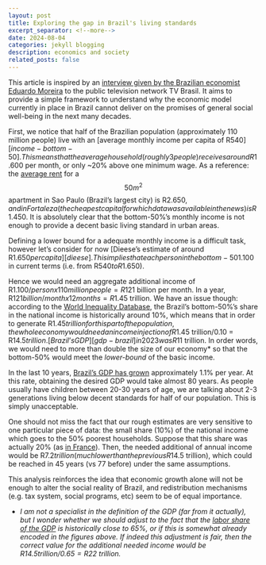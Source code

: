 ```yaml
---
layout: post
title: Exploring the gap in Brazil's living standards
excerpt_separator: <!--more-->
date: 2024-08-04
categories: jekyll blogging
description: economics and society
related_posts: false
---
```

This article is inspired by an [interview given by the Brazilian economist Eduardo Moreira][tv-brasil] to the public television network TV Brasil. It aims to provide a simple framework to understand why the economic model currently in place in Brazil cannot deliver on the promises of general social well-being in the next many decades.

<!--more-->

First, we notice that half of the Brazilian population (approximately 110 million people) live with an [average monthly income per capita of R$540][income-bottom-50]. This means that the average household (roughly 3 people) receives around R$1.600 per month, or only ~20% above one minimum wage. As a reference: the [average rent][rent] for a $$50m^2$$ apartment in Sao Paulo (Brazil’s largest city) is R$2.650, and in Fortaleza (the cheapest capital for which data was available in the news) is R$1.450. It is absolutely clear that the bottom-50%’s monthly income is not enough to provide a decent basic living standard in urban areas.

Defining a lower bound for a adequate monthly income is a difficult task, however let’s consider for now [Dieese’s estimate of around R$1.650 per capita][dieese]. This implies that each person in the bottom-50% would have to increase their income in approximately R$1.100 in current terms (i.e. from R$540 to R$1.650).

Hence we would need an aggregate additional income of R$1.100/person x 110 million people = R$121 billion per month. In a year, R$121 billion/month x 12 months = R$1.45 trillion. We have an issue though: according to the [World Inequality Database][wid-brazil], the Brazil’s bottom-50%’s share in the national income is historically around 10%, which means that in order to generate R$1.45 trillion for this part of the population, the whole economy would need an income injection of R$1.45 trillion/0.10 = R$14.5 trillion. [Brazil’s GDP][gdp-brazil] in 2023 was R$11 trillion. In order words, we would need to more than double the size of our economy* so that the bottom-50% would meet the *lower-bound* of the basic income. 

In the last 10 years, [Brazil’s GDP has grown][gdp-growth-brazil] approximately 1.1% per year. At this rate, obtaining the desired GDP would take almost 80 years. As people usually have children between 20-30 years of age, we are talking about 2-3 generations living below decent standards for half of our population. This is simply unacceptable. 

One should not miss the fact that our rough estimates are very sensitive to one particular piece of data: the small share (10%) of the national income which goes to the 50% poorest households. Suppose that this share was actually 20% (as [in France][wid-france]). Then, the needed additional of annual income would be R$7.2 trillion (much lower than the previous R$14.5 trillion), which could be reached in 45 years (vs 77 before) under the same assumptions.

This analysis reinforces the idea that economic growth alone will not be enough to alter the social reality of Brazil, and redistribution mechanisms (e.g. tax system, social programs, etc) seem to be of equal importance. 

* *I am not a specialist in the definition of the GDP (far from it actually), but I wonder whether we should adjust to the fact that the [labor share of the GDP][labor-share] is historically close to 65%, or if this is somewhat already encoded in the figures above. If indeed this adjustment is fair, then the correct value for the additional needed income would be R$14.5 trillion/0.65 = R$22 trillion.*



[tv-brasil]: https://www.youtube.com/watch?v=Zs1lnsodeVA
[income-bottom-50]: https://www.estadao.com.br/economia/1-mais-rico-325-vezes-metade-mais-pobre-ibge-nprei/
[dieese]: https://valorinveste.globo.com/objetivo/gastar-bem/noticia/2023/08/04/salario-minimo-ideal-deveria-ser-de-r-r-652893-diz-dieese.ghtml
[rent]: https://exame.com/mercado-imobiliario/preco-medio-do-aluguel-no-pais-sobe-375-no-primeiro-trimestre-veja-valor-por-capital/
[wid-brazil]: https://wid.world/country/brazil/
[wid-france]: https://wid.world/country/france/
[gdp-brazil]: https://www.ibge.gov.br/explica/pib.php
[labor-share]: https://ourworldindata.org/grapher/labor-share-of-gdp
[gdp-growth-brazil]: https://www.ibge.gov.br/estatisticas/economicas/contas-nacionais/9300-contas-nacionais-trimestrais.html?=&t=series-historicas&utm_source=landing&utm_medium=explica&utm_campaign=pib#evolucao-taxa






